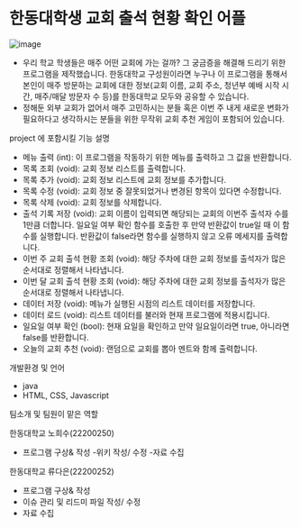 # 한동대학생 교회 출석 현황 확인 어플

![image](https://user-images.githubusercontent.com/130723603/236840361-b502ef0d-a3c9-404d-9c91-e9087c930d00.png)

- 우리 학교 학생들은 매주 어떤 교회에 가는 걸까? 그 궁금증을 해결해 드리기 위한 프로그램을 제작했습니다.
한동대학교 구성원이라면 누구나 이 프로그램을 통해서 본인이 매주 방문하는 교회에 대한 정보(교회 이름, 교회 주소, 청년부 예배 시작 시간, 매주/매달 방문자 수 등)를 한동대학교 모두와 공유할 수 있습니다.
- 정해둔 외부 교회가 없어서 매주 고민하시는 분들 혹은 이번 주 내게 새로운 변화가 필요하다고 생각하시는 분들을 위한 무작위 교회 추천 게임이 포함되어 있습니다.

project 에 포함시킬 기능 설명

- 메뉴 출력 (int): 이 프로그램을 작동하기 위한 메뉴를 출력하고 그 값을 반환합니다.
- 목록 조회 (void): 교회 정보 리스트를 출력합니다.
- 목록 추가 (void): 교회 정보 리스트에 교회 정보를 추가합니다.
- 목록 수정 (void): 교회 정보 중 잘못되었거나 변경된 항목이 있다면 수정합니다.
- 목록 삭제 (void): 교회 정보를 삭제합니다.
- 출석 기록 저장 (void): 교회 이름이 입력되면 해당되는 교회의 이번주 출석자 수를 1만큼 더합니다. 일요일 여부 확인 함수를 호출한 후 만약 반환값이 true일 때 이 함수를 실행합니다. 반환값이 false라면 함수를 실행하지 않고 오류 메세지를 출력합니다.
- 이번 주 교회 출석 현황 조회 (void): 해당 주차에 대한 교회 정보를 출석자가 많은 순서대로 정렬해서 나타냅니다.
- 이번 달 교회 출석 현황 조회 (void): 해당 주차에 대한 교회 정보를 출석자가 많은 순서대로 정렬해서 나타냅니다.
- 데이터 저장 (void): 메뉴가 실행된 시점의 리스트 데이터를 저장합니다.
- 데이터 로드 (void): 리스트 데이터를 불러와 현재 프로그램에 적용시킵니다.
- 일요일 여부 확인 (bool): 현재 요일을 확인하고 만약 일요일이라면 true, 아니라면 false를 반환합니다.
- 오늘의 교회 추천 (void): 랜덤으로 교회를 뽑아 멘트와 함께 출력합니다.

개발환경 및 언어

- java
- HTML, CSS, Javascript

팀소개 및 팀원이 맡은 역할

한동대학교 노희수(22200250)
- 프로그램 구상& 작성
-위키 작성/ 수정
-자료 수집

한동대학교 류다은(22200252)
- 프로그램 구상& 작성
- 이슈 관리 및 리드미 파일 작성/ 수정
- 자료 수집
